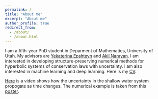 ```yaml
---
permalink: /
title: "About me"
excerpt: "About me"
author_profile: true
redirect_from: 
  - /about/
  - /about.html
---
```


I am a fifth-year PhD student in Deparment of Mathematics, University of Utah. My advisors are [Yekaterina Epshteyn](http://www.math.utah.edu/~epshteyn/) and [Akil Narayan](http://www.sci.utah.edu/~akil/). I am interested in developing structure-preserving numerical methods for hyperbolic systems of conservation laws with uncertainty. I am also interested in machine learning and deep learning. Here is my [CV](https://dihandai.github.io/files/CV.pdf).

[Here](https://dihandai.github.io/wb1-2-ten.mp4) is a video shows how the uncertainty in the shallow water system propogate as time changes. The numerical example is taken from this [poster](https://dihandai.github.io/files/Poster_ICERM2021.pdf).
